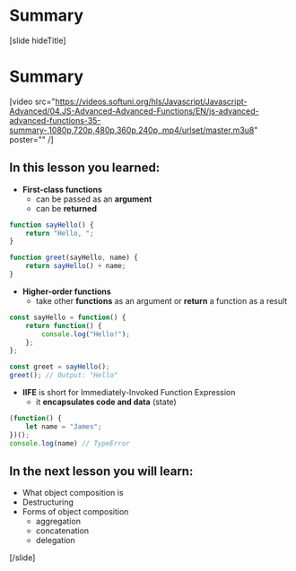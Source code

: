 # Summary

[slide hideTitle]

# Summary

[video src="https://videos.softuni.org/hls/Javascript/Javascript-Advanced/04.JS-Advanced-Advanced-Functions/EN/js-advanced-advanced-functions-35-summary-,1080p,720p,480p,360p,240p,.mp4/urlset/master.m3u8" poster="" /]

## In this lesson you learned:

- **First-class functions**
  - can be passed as an **argument**
  - can be **returned**

```js
function sayHello() {
    return "Hello, ";
}

function greet(sayHello, name) {
    return sayHello() + name;
}
```

- **Higher-order functions**
  - take other **functions** as an argument or **return** a function as a result

```js
const sayHello = function() {
    return function() {
        console.log("Hello!");
    };
};

const greet = sayHello();
greet(); // Output: "Hello"
```


- **IIFE** is short for Immediately-Invoked Function Expression
  - it **encapsulates code and data** \(state\)

```js
(function() {
    let name = "James";
})();
console.log(name) // TypeError
```


## In the next lesson you will learn:

- What object composition is
- Destructuring
- Forms of object composition
  - aggregation
  - concatenation
  - delegation

[/slide]
